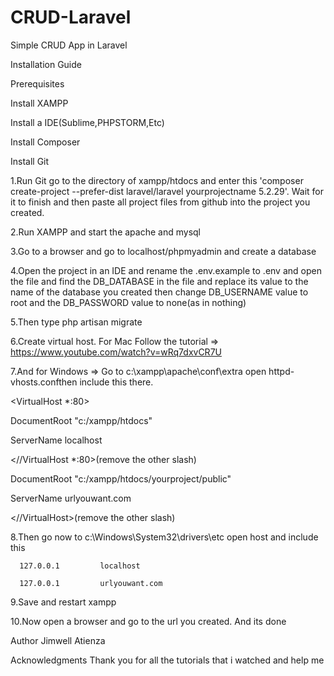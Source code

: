 # CRUD-Laravel
Simple CRUD App in Laravel

Installation Guide

Prerequisites 

Install XAMPP 

Install a IDE(Sublime,PHPSTORM,Etc) 

Install Composer

Install Git

1.Run Git go to the directory of xampp/htdocs and enter this 'composer create-project --prefer-dist laravel/laravel yourprojectname 
  5.2.29'. Wait for it to finish and then paste all project files from github into the project you created. 

2.Run XAMPP and start the apache and mysql 

3.Go to a browser and go to localhost/phpmyadmin and create a database 

4.Open the project in an IDE and rename the .env.example to .env and open the file and find the DB_DATABASE in the file and replace its value to the name of the database you created then change DB_USERNAME value to root and the DB_PASSWORD value to none(as in nothing)

5.Then type php artisan migrate

6.Create virtual host. For Mac Follow the tutorial => https://www.youtube.com/watch?v=wRq7dxvCR7U 

7.And for Windows => Go to c:\xampp\apache\conf\extra open httpd-vhosts.confthen include this there.
   
   <VirtualHost *:80>
    
   DocumentRoot "c:/xampp/htdocs"
   
   ServerName localhost
   
  </VirtualHost>

  <//VirtualHost *:80>(remove the other slash)
    
   DocumentRoot "c:/xampp/htdocs/yourproject/public"
    
   ServerName urlyouwant.com
   
  <//VirtualHost>(remove the other slash)

8.Then go now to c:\Windows\System32\drivers\etc open host and include this

      127.0.0.1         localhost
      
      127.0.0.1         urlyouwant.com
9.Save and restart xampp

10.Now open a browser and go to the url you created. And its done

Author Jimwell Atienza

Acknowledgments Thank you for all the tutorials that i watched and help me
